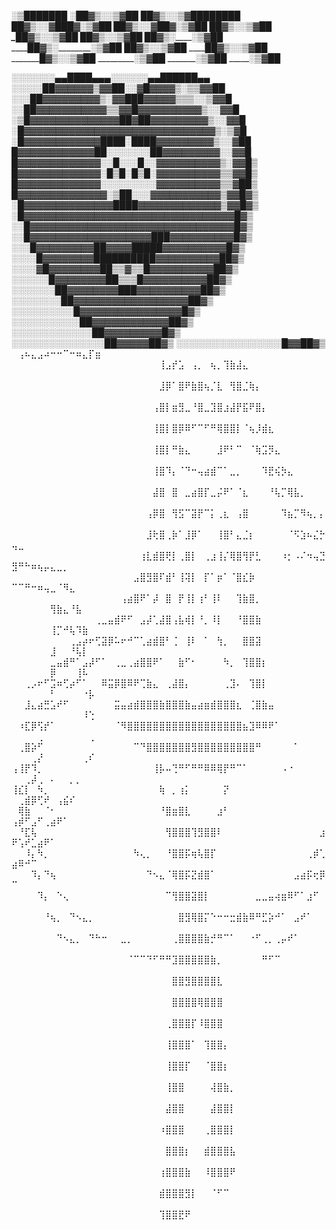 _░▒███████
░██▓▒░░▒▓██
██▓▒░__░▒▓██___██████
██▓▒░____░▓███▓__░▒▓██
██▓▒░___░▓██▓_____░▒▓██
██▓▒░_______________░▒▓██
_██▓▒░______________░▒▓██
__██▓▒░____________░▒▓██
___██▓▒░__________░▒▓██
____██▓▒░________░▒▓██
_____██▓▒░_____░▒▓██
______██▓▒░__░▒▓██
_______█▓▒░░▒▓██
_________░▒▓██
_______░▒▓██
_____░▒▓██

░░░░░░░▄▄████▄▄▄░░░░░░▄▄██████▄▄
░░░░░██▓▓▓▓▓▓▒▓▓██░░▓█▓▓▓▓▒░▒▒▓▓██
░░░██▓▓▓▓▓▓▓▓▓▒░▓▓███▓▓▓▓▓▒▒▒░░▒▓▓█
░░██▓▓▓▓▓▓▓▓▓▓▓▒▒▓▓█▓▓▓▓▓▓▓▓▓▓▒░░▓▓█
░▒█▓▓▓▓▓▓▓▓▓▓▓▓▓▓██▓██▓▓▓▓▓▓▓▓▓▒░░▓▓█
░█▓▓▓▓▓▓▓▓▓▓▓▓▓▓▓▓▓▓▓▓▓▓▓▓▓▓▓▓▓▓▒░▒▓█
░█▓▓▓▓▓▓▓▓▓▓▓▓████░████▓▓▓▓▓▓▓▓▓▒░░▓██
█▓▓▓▓▓▓▓▓▓▓▓▓██░░░░░░░██▓▓▓▓▓▓▓▓▓░░▓▓█
█▓▓▓▓▓▓▓▓▓▓▓▓▓░░█░░░█░░▓▓▓▓▓▓▓▓▓▓▒░▓▓█▒
█▓▓▓▓▓▓▓▓▓▓▓▓▓░█▒█░█▒█░▓▓▓▓▓▓▓▓▓▓▒▒▓▓█▒
█▓▓▓▓▓▓▓▓▓▓▓▓▓░░░░░░░░░▓▓▓▓▓▓▓▓▓▓▒▒▓██▒
█▓▓▓▓▓▓▓▓▓▓▓▓▓▓░▒██░░░▓▓▓▓▓▓▓▓▓▓▓▒▓▓█▓▒
░█▓▓▓▓▓▓▓▓▓▓▓▓▓▓████▓▓▓▓▓▓▓▓▓▓▓▓▓▒▓▓█▓▒
░█▓▓▓▓▓▓▓▓▓▓▓▓▓▓▓▓▓▓▓▓▓▓▓▓▓▓▓▓▓▓▓▓▓█▓▒
░░█▓▓▓▓▓▓▓▓▓▓▓▓▓▓▓▓▓▓▓▓▓▓▓▓▓▓▓▓▓▓▓▓█▓▒
░░█▓▓▓▓▓▓▓▓▓▓▓▓▓▓▓▓▓▓▓███▓▓▓▓▓▓▓▓▓▓█▓▒
░░░█▓▓▓▓▓▓▓▓▓██▓▓▓▓█████▓▓▓▓▓▓▓▓▓▓█▓▒
░░░░█▓▓▓▓▓▓▓▓██████████▓▓▓▓▓▓▓▓▓▓██▓▒
░░░░▓█▓▓▓▓▓▓▓▓██▒▒▓▒▒█▓▓▓▓▓▓▓▓▓▓██▓▒
░░░░░░█▓▓▓▓▓▓▓▓██▒▒▒█▓▓▓▓▓▓▓▓▓▓██▓▒
░░░░░░░██▓▓▓▓▓▓▓▓███▓▓▓▓▓▓▓▓▓▓██▓▒
░░░░░░░░██▓▓▓▓▓▓▓▓▓▓▓▓▓▓▓▓▓▓██▓▒
░░░░░░░░░░█▓▓▓▓▓▓▓▓▓▓▓▓▓▓▓▓█▓▒
░░░░░░░░░░░██▓▓▓▓▓▓▓▓▓▓▓▓██▓▒
░░░░░░░░░░░░░██▓▓▓▓▓▓▓▓▓█▓▒
░░░░░░░░░░░░░░░██▓▓▓▓▓██▓▒
░░░░░░░░░░░░░░░░░█▓▓██▓▒
⠀⢠⠦⣄⣠⠴⠒⠒⠉⠒⠶⣄⡏⣶⠀⠀⠀⠀⠀⠀⠀⠀⠀⠀⠀⠀⠀⠀⠀⠀⠀⠀⠀⠀⠀⠀⠀⠀⠀⠀
⠀⠀⠀⠀⠀⠀⠀⠀⠀⠀⠀⠀⠀⠀⠀⠀⠀⠀⠀⠀⠀⠀⠀⢸⣠⡞⣡⠀⢠⡀⠀⢦⡀⢹⣷⣼⣄⠀⠀⠀⠀⠀⠀⠀⠀⠀⠀⠀⠀⠀⠀⠀⠀⠀⠀⠀⠀⠀⠀⠀⠀⠀
⠀⠀⠀⠀⠀⠀⠀⠀⠀⠀⠀⠀⠀⠀⠀⠀⠀⠀⠀⠀⠀⠀⠀⣸⡿⠁⣿⠟⣷⣿⢦⡈⣇⠀⢻⣿⣈⢷⡄⠀⠀⠀⠀⠀⠀⠀⠀⠀⠀⠀⠀⠀⠀⠀⠀⠀⠀⠀⠀⠀⠀⠀
⠀⠀⠀⠀⠀⠀⠀⠀⠀⠀⠀⠀⠀⠀⠀⠀⠀⠀⠀⠀⠀⠀⢠⣿⡇⣶⣻⣀⠘⣿⣀⣹⣿⣰⣼⡟⣯⠟⣿⡄⠀⠀⠀⠀⠀⠀⠀⠀⠀⠀⠀⠀⠀⠀⠀⠀⠀⠀⠀⠀⠀⠀
⠀⠀⠀⠀⠀⠀⠀⠀⠀⠀⠀⠀⠀⠀⠀⠀⠀⠀⠀⠀⠀⠀⢸⣿⡇⣿⡿⠿⠋⠉⠋⠛⢿⣿⣿⡇⠈⢦⡸⣾⣆⠀⠀⠀⠀⠀⠀⠀⠀⠀⠀⠀⠀⠀⠀⠀⠀⠀⠀⠀⠀⠀
⠀⠀⠀⠀⠀⠀⠀⠀⠀⠀⠀⠀⠀⠀⠀⠀⠀⠀⠀⠀⠀⠀⢸⣿⡇⠛⣷⣄⠀⠀⠀⠀⣸⠟⠃⠉⠀⠈⢷⣩⡻⣄⠀⠀⠀⠀⠀⠀⠀⠀⠀⠀⠀⠀⠀⠀⠀⠀⠀⠀⠀⠀
⠀⠀⠀⠀⠀⠀⠀⠀⠀⠀⠀⠀⠀⠀⠀⠀⠀⠀⠀⠀⠀⠀⢸⣿⠹⡄⠈⠙⠒⢤⣴⣾⠉⠁⣀⡀⠀⠀⠀⠹⣟⢮⡳⣄⠀⠀⠀⠀⠀⠀⠀⠀⠀⠀⠀⠀⠀⠀⠀⠀⠀⠀
⠀⠀⠀⠀⠀⠀⠀⠀⠀⠀⠀⠀⠀⠀⠀⠀⠀⠀⠀⠀⠀⠀⣼⣿⠀⣿⠀⣀⣴⣿⡏⣀⡬⠟⠁⠈⣆⠀⠀⠀⠘⢧⡉⢿⣧⡀⠀⠀⠀⠀⠀⠀⠀⠀⠀⠀⠀⠀⠀⠀⠀⠀
⠀⠀⠀⠀⠀⠀⠀⠀⠀⠀⠀⠀⠀⠀⠀⠀⠀⠀⠀⠀⠀⢠⡿⣿⠀⢻⣫⠉⣽⡟⠉⡅⢀⣆⠀⢠⣿⠀⠀⠀⠀⠀⠹⣦⡉⠻⢦⡀⡄⠀⠀⠀⠀⠀⠀⠀⠀⠀⠀⠀⠀⠀
⠀⠀⠀⠀⠀⠀⠀⠀⠀⠀⠀⠀⠀⠀⠀⠀⠀⠀⠀⠀⠀⣸⢗⣿⢀⡷⠁⣸⡿⠁⠀⠀⢸⣿⠃⣄⣈⡆⠀⠀⠀⠀⠀⠈⠫⣱⠦⣌⡓⢤⣀⠀⠀⠀⠀⠀⠀⠀⠀⠀⠀⠀
⠀⠀⠀⠀⠀⠀⠀⠀⠀⠀⠀⠀⠀⠀⠀⠀⠀⠀⠀⠀⢰⣇⣾⣿⢟⡇⢀⣿⡇⠀⢀⣰⢸⡌⢿⣿⢻⡟⣃⠀⠀⠀⠰⡂⠠⠌⠲⢤⣙⣻⠛⠓⠶⢦⡤⣄⣀⡀⠀⠀⠀⠀
⠀⠀⠀⠀⠀⠀⠀⠀⠀⠀⠀⠀⠀⠀⠀⠀⠀⠀⠀⣠⣿⣻⣿⠏⣾⠃⢸⢽⡇⠀⡏⠁⡶⠁⠈⣿⣎⡷⠀⠀⠀⠀⠀⠀⠀⠀⠀⠀⠀⠉⠉⠛⠒⠶⢤⣀⠈⠻⣄⠀⠀⠀
⠀⠀⠀⠀⠀⠀⠀⠀⠀⠀⠀⠀⠀⠀⠀⠀⠀⢠⣴⣿⠟⠁⡼⠀⣿⠀⡟⢸⡇⢰⠃⢸⠇⠀⠀⢹⣷⣿⡀⠀⠀⠀⠀⠀⠀⠀⠀⠀⠀⠀⠀⠀⠀⠀⠀⢻⣷⣄⠘⣧⠀⠀
⠀⠀⠀⠀⠀⠀⠀⠀⠀⠀⠀⠀⠀⢀⣀⣤⣾⠟⠋⠀⣠⡼⢁⣼⣿⢠⣧⢾⡇⠘⡀⠸⡇⠀⠀⠘⣿⣿⣷⠀⠀⠀⠀⠀⠀⠀⠀⠀⠀⠀⠀⠀⠀⠀⠀⢸⡉⠚⢧⠹⣷⠀
⠀⠀⠀⠀⠀⠀⠀⠀⠀⢀⣠⡴⠖⢋⣽⡿⠥⠖⠚⠉⢁⣴⣾⣿⠃⢈⠀⢸⠇⠀⠁⠀⢳⡀⠀⠀⣿⣿⣽⠀⠀⠀⠀⠀⠀⠀⠀⠀⠀⠀⠀⠀⠀⠀⠀⣸⠀⠀⠘⢧⡇⠀
⠀⠀⠀⠀⠀⠀⣀⣤⣾⠛⠁⣠⡼⠋⠁⠀⢀⣀⢀⣴⣿⣿⠟⠁⠀⠀⣷⠋⠂⠀⠀⠀⠀⠳⡀⠀⢹⣿⣿⡆⠀⠀⠀⠀⠀⠀⠀⠀⠀⠀⠀⠀⠀⠀⠀⡿⠀⠀⠀⢸⠧⠀
⠀⠀⢀⡠⠖⠋⣩⠶⢋⡴⠋⠁⠀⠀⠿⣭⡿⣿⠿⠟⢉⣷⣄⠀⢀⣼⣿⡄⠀⠀⠀⠀⠀⢀⣹⠄⠀⢹⣿⡇⠀⠀⠀⠀⠀⠀⠀⠀⠀⠀⠀⠀⠀⠀⠀⠃⠀⠀⠀⠀⠐⡧
⠀⠀⣸⣄⣴⣛⣡⠞⠋⠀⠀⠀⠀⠀⠀⠀⣭⣤⣴⣾⣿⣿⣿⣷⣿⣿⣿⣷⣤⣴⣶⣾⣿⣿⣿⣆⠀⢈⣿⣷⣤⠀⠀⠀⠀⠀⠀⠀⠀⠀⠀⠀⠀⠀⠀⠀⠀⠀⠀⠀⠸⢑
⠀⠰⣏⡿⢫⡞⠁⠀⠀⠀⠀⠀⠀⠀⠀⠀⠈⠻⣿⣿⣿⣿⣿⣿⣿⣿⣿⣿⣿⣿⣿⣿⣿⣿⣿⣿⣦⣹⠿⠿⠟⠁⠀⠀⠀⠀⠀⠀⠀⠀⠀⠀⠀⢀⠀⠀⠀⠀⠀⠀⠀⢀
⠀⢀⣿⡵⠋⠀⠀⠀⠀⠀⠀⠀⠀⠀⠀⠀⠀⠀⠀⠉⠙⣿⣿⣿⣿⣿⣿⣿⣻⣿⣿⣿⣿⣿⣿⣿⣿⣿⠛⠀⠀⠀⠀⠀⠁⠀⠀⠀⠀⠀⠀⠀⢀⡜⠀⠀⠀⠀⠀⠀⢀⠎
⢠⢸⡟⠹⡀⠀⠀⠀⠀⠀⠀⠀⠀⠀⠀⠀⠀⠀⠀⠀⠀⠀⢸⡧⠤⢙⠛⠋⠛⠛⠿⠿⢿⡟⠛⠉⠁⠀⠀⠀⠀⠀⠠⠐⠀⠀⠀⠀⠀⠀⠀⢀⡼⢀⠀⠄⠀⠀⡀⡀⠀⠀
⢸⣎⡇⠀⠳⡀⠀⠀⠀⠀⠀⠀⠀⠀⠀⠀⠀⠀⠀⠀⠀⠀⠀⢷⠀⡀⢰⡅⠀⠀⠀⠀⠀⡝⠀⠀⠀⠀⠀⠀⠀⠀⠀⠀⠀⠀⠀⠀⠀⠀⢀⣾⡿⢋⠞⠀⢠⣮⠎⠀⠀⠀
⠀⢿⣷⠀⠀⠈⠂⠀⠀⠀⠀⠀⠀⠀⠀⠀⠀⠀⠀⠀⠀⠀⠀⠘⣿⣶⣿⣇⠀⠀⠀⠀⣰⠃⠀⠀⠀⠀⠀⠀⠀⠀⠀⠀⠀⠀⠀⠀⠀⢠⡾⠋⣠⠋⢀⣴⠟⠁⠀⠀⠀⠀
⠀⠘⣏⢧⠀⠀⠀⠀⠀⠀⠀⠀⠀⠀⠀⠀⠀⠀⠀⠀⠀⠀⠀⠀⢻⣿⣿⣿⢹⣻⣿⣿⠇⠀⠀⠀⠀⠀⠀⠀⠀⠀⠀⠀⠀⠀⠀⠀⣰⠟⢡⠞⣁⣴⠟⠁⠀⠀⠀⠀⠀⠀
⠀⠀⠸⡄⠳⡀⠀⠀⠀⠀⠀⠀⠀⠀⠀⠀⠀⠀⠀⠳⢄⡀⠀⠀⠘⣿⣿⡯⢶⢧⣿⡏⠀⠀⠀⠀⠀⠀⠀⠀⠀⠀⠀⠀⠀⠀⢀⡾⢁⣴⠿⠚⠉⠀⠀⠀⠀⠀⠀⠀⠀⠀
⠀⠀⠀⠹⡄⠙⢦⠀⠀⠀⠀⠀⠀⠀⠀⠀⠀⠀⠀⠀⠀⠙⠢⣄⠈⢿⣿⡯⣝⣾⣿⠁⠀⠀⠀⠀⠀⠀⠀⠀⠀⠀⠀⠀⣠⣴⡯⢖⡿⠉⠀⠀⠀⠀⠀⠀⠀⠀⠀⠀⠀⠀
⠀⠀⠀⠀⠹⡄⠀⠑⢄⠀⠀⠀⠀⠀⠀⠀⠀⠀⠀⠀⠀⠀⠀⠀⠉⢻⣿⣿⣽⣿⡇⠀⠀⠀⠀⠀⠀⠀⣀⣀⣤⢴⣶⠿⠋⠁⣰⠋⠀⠀⠀⠀⠀⠀⠀⠀⠀⠀⠀⠀⠀⠀
⠀⠀⠀⠀⠀⠘⢦⡀⠀⠙⠢⣄⡀⠀⠀⠀⠀⠀⠀⠀⠀⠀⠀⠀⠀⠀⣿⣻⢿⣿⡍⠑⠒⠒⣒⣾⣷⠿⠛⣋⡵⠚⠁⠀⣠⠞⠁⠀⠀⠀⠀⠀⠀⠀⠀⠀⠀⠀⠀⠀⠀⠀
⠀⠀⠀⠀⠀⠀⠀⠙⠢⣄⡀⠀⠙⠓⠒⠀⠀⣀⡀⠀⠀⠀⠀⠀⠀⢀⣿⣿⣿⣿⣷⡚⠛⠉⠁⠀⠀⠐⠋⢀⡀⢀⡤⠞⠁⠀⠀⠀⠀⠀⠀⠀⠀⠀⠀⠀⠀⠀⠀⠀⠀⠀
⠀⠀⠀⠀⠀⠀⠀⠀⠀⠀⠀⠀⠀⠀⠀⠀⠀⠀⠈⠉⠉⠙⠋⠛⠛⣹⣿⣿⣿⣿⣿⣷⡀⠀⠀⠀⠀⠀⠀⠛⠋⠉⠀⠀⠀⠀⠀⠀⠀⠀⠀⠀⠀⠀⠀⠀⠀⠀⠀⠀⠀⠀
⠀⠀⠀⠀⠀⠀⠀⠀⠀⠀⠀⠀⠀⠀⠀⠀⠀⠀⠀⠀⠀⠀⠀⠀⠀⣿⣿⣻⣿⣿⣿⣿⣇⠀⠀⠀⠀⠀⠀⠀⠀⠀⠀⠀⠀⠀⠀⠀⠀⠀⠀⠀⠀⠀⠀⠀⠀⠀⠀⠀⠀⠀
⠀⠀⠀⠀⠀⠀⠀⠀⠀⠀⠀⠀⠀⠀⠀⠀⠀⠀⠀⠀⠀⠀⠀⠀⠀⣿⣿⣿⣿⢿⣿⣿⣿⠀⠀⠀⠀⠀⠀⠀⠀⠀⠀⠀⠀⠀⠀⠀⠀⠀⠀⠀⠀⠀⠀⠀⠀⠀⠀⠀⠀⠀
⠀⠀⠀⠀⠀⠀⠀⠀⠀⠀⠀⠀⠀⠀⠀⠀⠀⠀⠀⠀⠀⠀⠀⠀⢀⣿⣿⣿⡏⠸⣿⣿⣿⠀⠀⠀⠀⠀⠀⠀⠀⠀⠀⠀⠀⠀⠀⠀⠀⠀⠀⠀⠀⠀⠀⠀⠀⠀⠀⠀⠀⠀
⠀⠀⠀⠀⠀⠀⠀⠀⠀⠀⠀⠀⠀⠀⠀⠀⠀⠀⠀⠀⠀⠀⠀⠀⢸⣿⣿⣿⠁⠀⢹⣿⣿⡄⠀⠀⠀⠀⠀⠀⠀⠀⠀⠀⠀⠀⠀⠀⠀⠀⠀⠀⠀⠀⠀⠀⠀⠀⠀⠀⠀⠀
⠀⠀⠀⠀⠀⠀⠀⠀⠀⠀⠀⠀⠀⠀⠀⠀⠀⠀⠀⠀⠀⠀⠀⠀⢸⣿⣿⡏⠀⠀⠈⣿⣿⡆⠀⠀⠀⠀⠀⠀⠀⠀⠀⠀⠀⠀⠀⠀⠀⠀⠀⠀⠀⠀⠀⠀⠀⠀⠀⠀⠀⠀
⠀⠀⠀⠀⠀⠀⠀⠀⠀⠀⠀⠀⠀⠀⠀⠀⠀⠀⠀⠀⠀⠀⠀⠀⢸⣿⣿⠀⠀⠀⠀⢼⣿⣷⡀⠀⠀⠀⠀⠀⠀⠀⠀⠀⠀⠀⠀⠀⠀⠀⠀⠀⠀⠀⠀⠀⠀⠀⠀⠀⠀⠀
⠀⠀⠀⠀⠀⠀⠀⠀⠀⠀⠀⠀⠀⠀⠀⠀⠀⠀⠀⠀⠀⠀⠀⠀⣼⣿⣿⠀⠀⠀⠀⣼⣿⣿⡇⠀⠀⠀⠀⠀⠀⠀⠀⠀⠀⠀⠀⠀⠀⠀⠀⠀⠀⠀⠀⠀⠀⠀⠀⠀⠀⠀
⠀⠀⠀⠀⠀⠀⠀⠀⠀⠀⠀⠀⠀⠀⠀⠀⠀⠀⠀⠀⠀⠀⠀⠰⣿⣿⣿⠀⠀⠀⢀⣿⣿⣿⡇⠀⠀⠀⠀⠀⠀⠀⠀⠀⠀⠀⠀⠀⠀⠀⠀⠀⠀⠀⠀⠀⠀⠀⠀⠀⠀⠀
⠀⠀⠀⠀⠀⠀⠀⠀⠀⠀⠀⠀⠀⠀⠀⠀⠀⠀⠀⠀⠀⠀⠀⠀⣿⣿⣿⡆⠀⠀⣾⣿⣿⣿⣧⠀⠀⠀⠀⠀⠀⠀⠀⠀⠀⠀⠀⠀⠀⠀⠀⠀⠀⠀⠀⠀⠀⠀⠀⠀⠀⠀
⠀⠀⠀⠀⠀⠀⠀⠀⠀⠀⠀⠀⠀⠀⠀⠀⠀⠀⠀⠀⠀⠀⠀⢰⣿⣿⣿⣷⠀⠀⠸⣿⣿⣿⠟⠀⠀⠀⠀⠀⠀⠀⠀⠀⠀⠀⠀⠀⠀⠀⠀⠀⠀⠀⠀⠀⠀⠀⠀⠀⠀⠀
⠀⠀⠀⠀⠀⠀⠀⠀⠀⠀⠀⠀⠀⠀⠀⠀⠀⠀⠀⠀⠀⠀⠀⣾⣿⣿⣿⣻⡇⠀⠀⠈⠋⠉⠀⠀⠀⠀⠀⠀⠀⠀⠀⠀⠀⠀⠀⠀⠀⠀⠀⠀⠀⠀⠀⠀⠀⠀⠀⠀⠀⠀
⠀⠀⠀⠀⠀⠀⠀⠀⠀⠀⠀⠀⠀⠀⠀⠀⠀⠀⠀⠀⠀⠀⠀⢹⣿⣿⣟⠟⠀⠀⠀⠀⠀⠀⠀⠀⠀⠀⠀⠀⠀⠀⠀⠀⠀⠀⠀⠀⠀⠀⠀⠀⠀⠀⠀⠀⠀⠀⠀⠀⠀⠀
